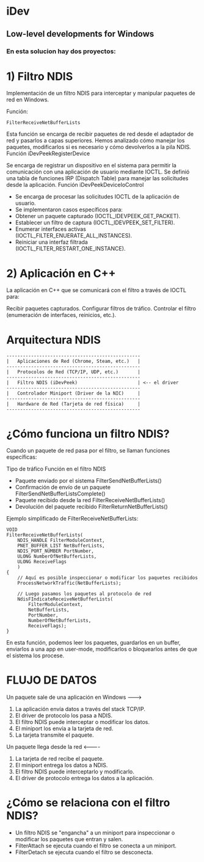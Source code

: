 # iDev
## Low-level developments for Windows


### En esta solucion hay dos proyectos:

# 1) Filtro NDIS
Implementación de un filtro NDIS para interceptar y manipular paquetes de red en Windows. 

Función:

```
FilterReceiveNetBufferLists
```

Esta función se encarga de recibir paquetes de red desde el adaptador de red y pasarlos a capas superiores.
Hemos analizado cómo manejar los paquetes, modificarlos si es necesario y cómo devolverlos a la pila NDIS.
Función iDevPeekRegisterDevice

Se encarga de registrar un dispositivo en el sistema para permitir la comunicación con una aplicación de usuario mediante IOCTL.
Se definió una tabla de funciones IRP (Dispatch Table) para manejar las solicitudes desde la aplicación.
Función iDevPeekDeviceIoControl

* Se encarga de procesar las solicitudes IOCTL de la aplicación de usuario.
* Se implementaron casos específicos para:
* Obtener un paquete capturado (IOCTL_IDEVPEEK_GET_PACKET).
* Establecer un filtro de captura (IOCTL_IDEVPEEK_SET_FILTER).
* Enumerar interfaces activas (IOCTL_FILTER_ENUERATE_ALL_INSTANCES).
* Reiniciar una interfaz filtrada (IOCTL_FILTER_RESTART_ONE_INSTANCE).

# 2) Aplicación en C++
La aplicación en C++ que se comunicará con el filtro a través de IOCTL para:

Recibir paquetes capturados.
Configurar filtros de tráfico.
Controlar el filtro (enumeración de interfaces, reinicios, etc.).


# Arquitectura NDIS


```
-------------------------------------------------
|   Aplicaciones de Red (Chrome, Steam, etc.)   |
-------------------------------------------------
|   Protocolos de Red (TCP/IP, UDP, etc.)       |
-------------------------------------------------
|   Filtro NDIS (iDevPeek)                      | <-- el driver
-------------------------------------------------
|   Controlador Miniport (Driver de la NIC)     |
-------------------------------------------------
|   Hardware de Red (Tarjeta de red física)     |
-------------------------------------------------
```

# ¿Cómo funciona un filtro NDIS?
Cuando un paquete de red pasa por el filtro, se llaman funciones específicas:

Tipo de tráfico	Función en el filtro NDIS
* Paquete enviado por el sistema	FilterSendNetBufferLists()
* Confirmación de envío de un paquete	FilterSendNetBufferListsComplete()
* Paquete recibido desde la red	FilterReceiveNetBufferLists()
* Devolución del paquete recibido	FilterReturnNetBufferLists()

Ejemplo simplificado de FilterReceiveNetBufferLists:

```
VOID
FilterReceiveNetBufferLists(
    NDIS_HANDLE FilterModuleContext,
    PNET_BUFFER_LIST NetBufferLists,
    NDIS_PORT_NUMBER PortNumber,
    ULONG NumberOfNetBufferLists,
    ULONG ReceiveFlags
    )
{
    // Aquí es posible inspeccionar o modificar los paquetes recibidos
    ProcessNetworkTraffic(NetBufferLists);
    
    // Luego pasamos los paquetes al protocolo de red
    NdisFIndicateReceiveNetBufferLists(
        FilterModuleContext, 
        NetBufferLists, 
        PortNumber, 
        NumberOfNetBufferLists, 
        ReceiveFlags);
}
```

En esta función, podemos leer los paquetes, guardarlos en un buffer, enviarlos a una app en user-mode, modificarlos o bloquearlos antes de que el sistema los procese.


FLUJO DE DATOS
==============


Un paquete sale de una aplicación en Windows --->

1. La aplicación envía datos a través del stack TCP/IP.
2. El driver de protocolo los pasa a NDIS.
3. El filtro NDIS puede interceptar o modificar los datos.
4. El miniport los envía a la tarjeta de red.
5. La tarjeta transmite el paquete.

Un paquete llega desde la red <----

1. La tarjeta de red recibe el paquete.
2. El miniport entrega los datos a NDIS.
3. El filtro NDIS puede interceptarlo y modificarlo.
4. El driver de protocolo entrega los datos a la aplicación.

# ¿Cómo se relaciona con el filtro NDIS?

* Un filtro NDIS se "engancha" a un miniport para inspeccionar o modificar los paquetes que entran y salen.
* FilterAttach se ejecuta cuando el filtro se conecta a un miniport.
* FilterDetach se ejecuta cuando el filtro se desconecta.





